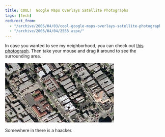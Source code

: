 ```yaml
---
title: COOL!  Google Maps Overlays Satellite Photographs
tags: [tech]
redirect_from:
  - "/archive/2005/04/03/cool-google-maps-overlays-satellite-photographs.aspx/"
  - "/archive/2005/04/04/2555.aspx/"
---
```


In case you wanted to see my neighborhood, you can check out [this
photograph](http://local.google.com/maps?q=Los+Angeles,CA+90034&ll=34.024175,-118.400023&spn=0.007403,0.007832&t=k&hl=en).
Then take your mouse and drag it around to see the surrounding area.

![Home Sweet Home](/assets/images/HomeFromSatellite.jpg)

Somewhere in there is a haacker.

